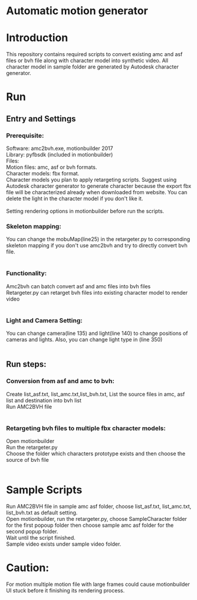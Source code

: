 # Automatic motion generator
Introduction
==========
This repository contains required scripts to convert existing amc and asf files or bvh file along with character model into synthetic video. All character model in sample folder are generated by Autodesk character generator.

Run
==========
## Entry and Settings
### Prerequisite:
Software: amc2bvh.exe, motionbuilder 2017<br />
Library: pyfbsdk (included in motionbuilder)<br />
Files: <br />
  Motion files: amc, asf or bvh formats. <br />
  Character models: fbx format. <br />
Character models you plan to apply retargeting scripts. Suggest using Autodesk character generator to generate character because the export fbx file will be characterized already when downloaded from website. You can delete the light in the character model if you don't like it.<br />
<br />
Setting rendering options in motionbuilder before run the scripts.
### Skeleton mapping:
You can change the mobuMap(line25) in the retargeter.py to corresponding skeleton mapping if you don't use amc2bvh and try to directly convert bvh file.<br />
<br />
### Functionality:
Amc2bvh can batch convert asf and amc files into bvh files<br />
Retargeter.py can retarget bvh files into existing character model to render video<br />
<br />
### Light and Camera Setting:
You can change camera(line 135) and light(line 140) to change positions of cameras and lights. Also, you can change light type in (line 350)<br />
<br />
## Run steps:
### Conversion from asf and amc to bvh:
Create list_asf.txt, list_amc.txt,list_bvh.txt, List the source files in amc, asf list and destination into bvh list<br />
Run AMC2BVH file<br />
<br />
### Retargeting bvh files to multiple fbx character models:
Open motionbuilder<br />
Run the retargeter.py<br />
Choose the folder which characters prototype exists and then choose the source of bvh file <br />
<br />

Sample Scripts
==========
Run AMC2BVH file in sample amc asf folder, choose list_asf.txt, list_amc.txt, list_bvh.txt as default setting.<br />
Open motionbuilder, run the retargeter.py, choose SampleCharacter folder for the first popoup folder then choose sample amc asf folder for the second popup folder.<br />
Wait until the script finished.<br />
Sample video exists under sample video folder.<br />

Caution:
==========
For motion multiple motion file with large frames could cause motionbuilder UI stuck before it finishing its rendering process.
